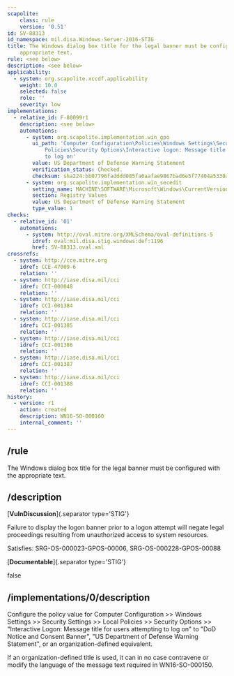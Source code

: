 ```yaml
---
scapolite:
    class: rule
    version: '0.51'
id: SV-88313
id_namespace: mil.disa.Windows-Server-2016-STIG
title: The Windows dialog box title for the legal banner must be configured with the
    appropriate text.
rule: <see below>
description: <see below>
applicability:
  - system: org.scapolite.xccdf.applicability
    weight: 10.0
    selected: false
    role: ''
    severity: low
implementations:
  - relative_id: F-80099r1
    description: <see below>
    automations:
      - system: org.scapolite.implementation.win_gpo
        ui_path: 'Computer Configuration\Policies\Windows Settings\Security Settings\Local
            Policies\Security Options\Interactive logon: Message title for users attempting
            to log on'
        value: US Department of Defense Warning Statement
        verification_status: Checked.
        checksum: sha224:bb07796fadddd085fa6aafae9867bad6e5f77404a5330a6d388b31bf
      - system: org.scapolite.implementation.win_secedit
        setting_name: MACHINE\SOFTWARE\Microsoft\Windows\CurrentVersion\policies\system\legalnoticecaption
        section: Registry Values
        value: US Department of Defense Warning Statement
        type_value: 1
checks:
  - relative_id: '01'
    automations:
      - system: http://oval.mitre.org/XMLSchema/oval-definitions-5
        idref: oval:mil.disa.stig.windows:def:1196
        href: SV-88313.oval.xml
crossrefs:
  - system: http://cce.mitre.org
    idref: CCE-47009-6
    relation: ''
  - system: http://iase.disa.mil/cci
    idref: CCI-000048
    relation: ''
  - system: http://iase.disa.mil/cci
    idref: CCI-001384
    relation: ''
  - system: http://iase.disa.mil/cci
    idref: CCI-001385
    relation: ''
  - system: http://iase.disa.mil/cci
    idref: CCI-001386
    relation: ''
  - system: http://iase.disa.mil/cci
    idref: CCI-001387
    relation: ''
  - system: http://iase.disa.mil/cci
    idref: CCI-001388
    relation: ''
history:
  - version: r1
    action: created
    description: WN16-SO-000160
    internal_comment: ''
---
```



## /rule

The Windows dialog box title for the legal banner must be configured with the appropriate text.

## /description

[**VulnDiscussion**]{.separator type='STIG'}

Failure to display the logon banner prior to a logon attempt will negate legal proceedings resulting from unauthorized access to system resources.

Satisfies: SRG-OS-000023-GPOS-00006, SRG-OS-000228-GPOS-00088

[**Documentable**]{.separator type='STIG'}

false

## /implementations/0/description

Configure the policy value for Computer Configuration >> Windows Settings >> Security Settings >> Local Policies >> Security Options >> "Interactive Logon: Message title for users attempting to log on" to "DoD Notice and Consent Banner", "US Department of Defense Warning Statement", or an organization-defined equivalent.

If an organization-defined title is used, it can in no case contravene or modify the language of the message text required in WN16-SO-000150.
